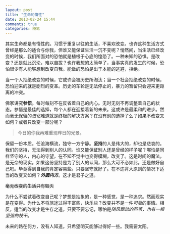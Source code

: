 ```yaml
---
layout: post
title: "生命的惰性"
date: 2013-02-24 15:44
comments: true
categories: 随笔
---
```

其实生命都是有惰性的。习惯于重复以往的生活，不喜欢改变。也许这种生活方式曾经是那么的适合与你我，但谁又能保证生活一沉不变呢？悄然间，当生活已经改变的时候，我们所面对的恐怕就是植根于心底的惶恐了。一种未知的恐惧。是改变？还是就此沉沦，难以自拔？也许我想的太简单了，当事实真的发生的时候，恐怕很少有人能够想到改变自我。能做的恐怕是出于本能的逃避，拒绝。

当一个人拒绝改变的时候，它或许会被历史所淘汰；当一个社会拒绝改变的时候，恐怕迎来的就是剧烈的变革。历史的车轮是无法停止的，暴力的暂留只会迎来更距离的冲突。

佛家讲究**参悟**。每时每刻不在反省着自己的内心。无时无刻不再调整着自己的状态。参悟是最佳的选择，每个人都在迎接着新的未来。这或许是最柔和的进步。然而毫无保留的*进化*难道就是终极的解决方案？在没有别的选择了么？如果不改变又如何？或者只改变一部分呢？

>今日的你我再难重现昨日的光景。

保留一份本质。任沧海横流，独守一方宁静。**坚持**的人是伟大的，却也是悲哀的。我们的坚持，无法得到别人的认同。谁又能保证别人还是曾经的样子呢？哪怕是同样坚守的人，内心的守望，在不知不觉中也变得模糊，改变了。这是时间的魔法，是无奈的现实。如果这份坚持是为了别人的认同，那么大可不必如此。还是做好自己吧。毕竟得到自我的肯定容易些。只要坚守就好了。在不违背大原则的情况下适当的改变又如何？***外圆内方***。这才是君子之道。

~~毫无改变的生活只有毁灭~~

为什么不尝试着改变自己呢？梦想是抽象的，是一种感觉，是一种追求。然而现实是在变得。为什么不将旅途过得丰富些，快乐些？改变并不是一件*可耻*的事情。相反，适当的改变才是生存之道。只要不要忘记，哪怕是*随风飘动的芦苇，也有一根坚强的枝干*。

未来的路在何方，没有人知道。只希望明天能够过得好一些。我需要太阳。
